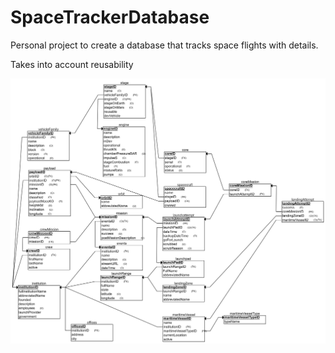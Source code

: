 # SpaceTrackerDatabase
Personal project to create a database that tracks space flights with details. 

Takes into account reusability

![](images/diagram.png "Relational Scheme")